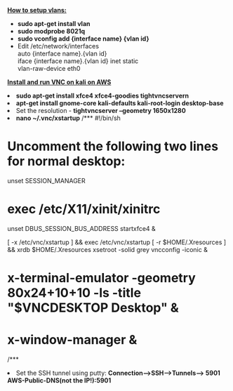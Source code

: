 <b><u>How to setup vlans:</u></b><br>
<ul>
<li><b>sudo apt-get install vlan</b></li>
<li><b>sudo modprobe 8021q</b></li>
<li><b>sudo vconfig add {interface name} {vlan id}</b></li>
<li>Edit /etc/network/interfaces <br>
auto {interface name}.{vlan id}<br>
iface {interface name}.{vlan id} inet static<br>
vlan-raw-device eth0</li>
</ul>

<b><u>Install and run VNC on kali on AWS</u></b><br>
<li><b>sudo apt-get install xfce4 xfce4-goodies tightvncservern</b></li>
<li><b>apt-get install gnome-core kali-defaults kali-root-login desktop-base</b></li>
<li>Set the resolution - <b>tightvncserver –geometry 1650x1280</b></li>
<li><b>nano ~/.vnc/xstartup</b>
/***
#!/bin/sh

# Uncomment the following two lines for normal desktop:
unset SESSION_MANAGER
# exec /etc/X11/xinit/xinitrc
unset DBUS_SESSION_BUS_ADDRESS
startxfce4 &

[ -x /etc/vnc/xstartup ] && exec /etc/vnc/xstartup
[ -r $HOME/.Xresources ] && xrdb $HOME/.Xresources
xsetroot -solid grey
vncconfig -iconic &
# x-terminal-emulator -geometry 80x24+10+10 -ls -title "$VNCDESKTOP Desktop" &
# x-window-manager &
/***
</li>
<li>Set the SSH tunnel using putty: <b>Connection-->SSH-->Tunnels--> 5901 AWS-Public-DNS(not the IP!):5901</b></li>

